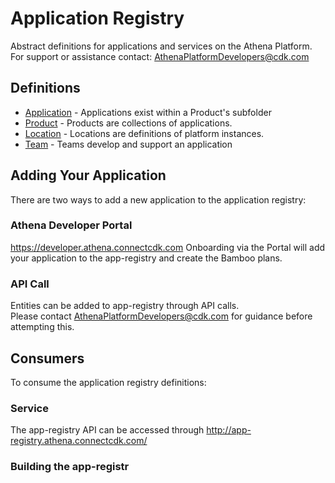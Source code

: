 # Application Registry

Abstract definitions for applications and services on the Athena Platform.
For support or assistance contact:  AthenaPlatformDevelopers@cdk.com

## Definitions

- [Application](definitions/products/README.md) - Applications exist within a Product's subfolder
- [Product](definitions/products/README.md) - Products are collections of applications.
- [Location](definitions/locations/README.md) - Locations are definitions of platform instances.
- [Team](definitions/teams/README.md) - Teams develop and support an application

## Adding Your Application

There are two ways to add a new application to the application registry:

### Athena Developer Portal

https://developer.athena.connectcdk.com Onboarding via the Portal will add your application to the app-registry and create the Bamboo plans.

### API Call

Entities can be added to app-registry through API calls.  
Please contact AthenaPlatformDevelopers@cdk.com for guidance before attempting this.


## Consumers

To consume the application registry definitions:

### Service

The app-registry API can be accessed through http://app-registry.athena.connectcdk.com/

### Building the app-registr